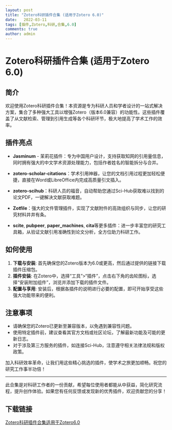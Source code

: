 ```yaml
---
layout: post
title: "Zotero科研插件合集 (适用于Zotero 6.0)"
date:   2022-03-11
tags: [插件,Zotero,科研,合集,6.0]
comments: true
author: admin
---
```

# Zotero科研插件合集 (适用于Zotero 6.0)

## 简介

欢迎使用Zotero科研插件合集！本资源是专为科研人员和学者设计的一站式解决方案，集合了多种强大工具以增强Zotero（版本6.0兼容）的功能性。这些插件覆盖了从文献检索、管理到引用生成等各个科研环节，极大地提高了学术工作的效率。

## 插件亮点

- **Jasminum** - 茉莉花插件：专为中国用户设计，支持获取知网的引用量信息，同时拥有强大的中文学术资源处理能力，包括作者姓名的智能拆分与合并。
  
- **zotero-scholar-citations**：学术引用神器，让您的文档引用过程更加轻松便捷，直接在Word或LibreOffice内完成高质量引文插入。

- **zotero-scihub**：科研人员的福音，自动帮助您通过Sci-Hub获取难以找到的论文PDF，一键解决文献获取难题。

- **Zotfile**：强大的文件管理插件，实现了文献附件的高效组织与同步，让您的研究材料井井有条。

- **scite**, **pubpeer**, **paper_machines**, **cita**等更多插件：进一步丰富您的研究工具箱，从验证文献引用准确性到论文分析，全方位助力科研工作。

## 如何使用

1. **下载与安装**: 首先确保您的Zotero版本为6.0或更高，然后通过提供的链接下载插件压缩包。
2. **插件安装**: 在Zotero中，选择“工具”>“插件”，点击右下角的齿轮图标，选择“安装附加组件”，浏览并添加下载的插件文件。
3. **配置与享用**: 安装后，根据各插件的说明进行必要的配置，即可开始享受这些强大功能带来的便利。

## 注意事项

- 请确保您的Zotero已更新至兼容版本，以免遇到兼容性问题。
- 使用特定插件前，建议查看其官方文档或社区论坛，了解最新功能及可能的更新日志。
- 对于涉及第三方服务的插件，如连接Sci-Hub，注意遵守相关法律法规和版权政策。

加入科研效率革命，让我们用这些精心挑选的插件，使学术之旅更加顺畅。祝您的研究工作事半功倍！

---

此合集是对科研工作者的一份贡献，希望每位使用者都能从中获益，简化研究流程，提升创作体验。如果您有任何反馈或发现新的优秀插件，欢迎贡献您的分享！

## 下载链接

[Zotero科研插件合集适用于Zotero6.0](https://pan.quark.cn/s/5f32950afcfd)